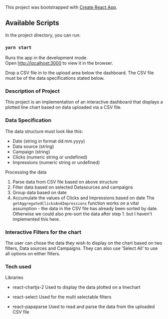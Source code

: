 This project was bootstrapped with [Create React App](https://github.com/facebook/create-react-app).

## Available Scripts

In the project directory, you can run:

### `yarn start`

Runs the app in the development mode.<br />
Open [http://localhost:3000](http://localhost:3000) to view it in the browser.

Drop a CSV file in to the upload area below the dashboard. The CSV file must be of the data specifications stated below.

### Description of Project

This project is an implementation of an interactive dashboard that displays a plotted line chart based on data uploaded via a CSV file.

### Data Specification

The data structure must look like this:

- Date (string in format dd.mm.yyyy)
- Data source (string)
- Campaign (string)
- Clicks (numeric string or undefined)
- Impressions (numeric string or undefined)

Processing the data

1. Parse data from CSV file based on above structure
2. Filter data based on selected Datasources and campaigns
3. Group data based on date
4. Accumulate the values of Clicks and Impressions based on date
   The `getAggregatedClicksAndImpressions` function works on a vital assumption - the data in the CSV file has already been sorted by date. Otherwise we could also pre-sort the data after step 1. but I haven't implemented this here.

### Interactive Filters for the chart

The user can chose the data they wish to display on the chart based on two filters, Data sources and Campaigns.
They can also use 'Select All' to use all options on either filters.

### Tech used

Libraries

- react-chartjs-2
  Used to display the data plotted on a linechart

- react-select
  Used for the multi selectable filters

- react-papaparse
  Used to read and parse the data from the uploaded CSV file
